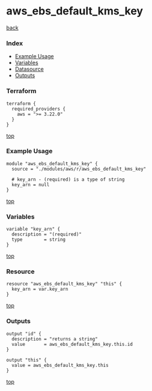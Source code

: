 # aws_ebs_default_kms_key

[back](../aws.md)

### Index

- [Example Usage](#example-usage)
- [Variables](#variables)
- [Datasource](#datasource)
- [Outputs](#outputs)

### Terraform

```hcl
terraform {
  required_providers {
    aws = ">= 3.22.0"
  }
}
```

[top](#index)

### Example Usage

```hcl
module "aws_ebs_default_kms_key" {
  source = "./modules/aws/r/aws_ebs_default_kms_key"

  # key_arn - (required) is a type of string
  key_arn = null
}
```

[top](#index)

### Variables

```hcl
variable "key_arn" {
  description = "(required)"
  type        = string
}
```

[top](#index)

### Resource

```hcl
resource "aws_ebs_default_kms_key" "this" {
  key_arn = var.key_arn
}
```

[top](#index)

### Outputs

```hcl
output "id" {
  description = "returns a string"
  value       = aws_ebs_default_kms_key.this.id
}

output "this" {
  value = aws_ebs_default_kms_key.this
}
```

[top](#index)